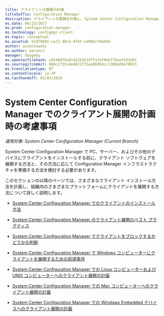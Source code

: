 ```yaml
---
title: クライアントの展開の計画
titleSuffix: Configuration Manager
description: クライアントの展開を計画し、System Center Configuration Manager でインフラストラクチャを準備します。
ms.date: 04/23/2017
ms.prod: configuration-manager
ms.technology: configmgr-client
ms.topic: conceptual
ms.assetid: 518f9882-ce71-48c3-9f47-cd968cfb658d
author: aczechowski
ms.author: aaroncz
manager: dougeby
ms.openlocfilehash: cd5488f6ed1a52b35197fa7ef0eb775eafd33e01
ms.sourcegitcommit: 0b0c2735c4ed822731ae069b4cc1380e89e78933
ms.translationtype: HT
ms.contentlocale: ja-JP
ms.lasthandoff: 05/03/2018
---
```

# <a name="planning-considerations-for-deploying-clients-in-system-center-configuration-manager"></a>System Center Configuration Manager でのクライアント展開の計画時の考慮事項

*適用対象: System Center Configuration Manager (Current Branch)*

System Center Configuration Manager で PC、サーバー、およびその他のデバイスにクライアントをインストールする前に、クライアント ソフトウェアを展開する方法と、その方法に応じて Configuration Manager インフラストラクチャを準備する方法を検討する必要があります。  

 このセクションの以降のページでは、さまざまなクライアント インストール方法を計画し、組織内のさまざまなプラットフォームにクライアントを展開する方法について詳しく説明します。  

-   [System Center Configuration Manager でのクライアントのインストール方法](../../../../core/clients/deploy/plan/client-installation-methods.md)  

-   [System Center Configuration Manager のクライアント展開のベスト プラクティス](../../../../core/clients/deploy/plan/best-practices-for-client-deployment.md)  

-   [System Center Configuration Manager でクライアントをブロックするかどうかの判断](../../../../core/clients/deploy/plan/determine-whether-to-block-clients.md)  

-   [System Center Configuration Manager で Windows コンピューターにクライアントを展開するための前提条件](../../../../core/clients/deploy/prerequisites-for-deploying-clients-to-windows-computers.md)  

-   [System Center Configuration Manager での Linux コンピューターおよび UNIX コンピューターへのクライアント展開の計画](../../../../core/clients/deploy/plan/planning-for-client-deployment-to-linux-and-unix-computers.md)  

-   [System Center Configuration Manager での Mac コンピューターへのクライアント展開の計画](../../../../core/clients/deploy/plan/planning-for-client-deployment-to-mac-computers.md)  

-   [System Center Configuration Manager での Windows Embedded デバイスへのクライアント展開の計画](../../../../core/clients/deploy/plan/planning-for-client-deployment-to-windows-embedded-devices.md)  
